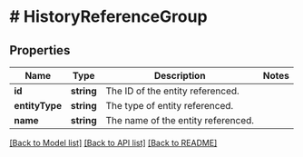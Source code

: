 # # HistoryReferenceGroup

## Properties

Name | Type | Description | Notes
------------ | ------------- | ------------- | -------------
**id** | **string** | The ID of the entity referenced. |
**entityType** | **string** | The type of entity referenced. |
**name** | **string** | The name of the entity referenced. |

[[Back to Model list]](../../README.md#models) [[Back to API list]](../../README.md#endpoints) [[Back to README]](../../README.md)
